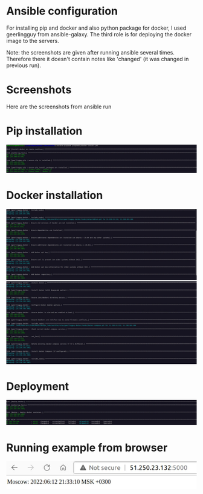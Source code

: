 # Ansible configuration

For installing pip and docker and also python package for docker, I used geerlingguy from ansible-galaxy.
The third role is for deploying the docker image to the servers.

Note: the screenshots are given after running ansible several times. Therefore there it doesn't contain notes like 'changed' (it was changed in previous run).

# Screenshots
Here are the screenshots from ansible run

# Pip installation
![pip installation screenshot](screenshots/1.jpg)

# Docker installation
![docker installation screenshot part1](screenshots/2.jpg)
![docker installation screenshot part2](screenshots/3.jpg)

# Deployment
![Deployment screenshot](screenshots/4.jpg)

# Running example from browser
![Application running screenshot](screenshots/5.jpg)